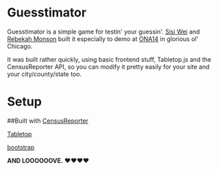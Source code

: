 Guesstimator
=============
Guesstimator is a simple game for testin' your guessin'. [Sisi Wei](http://about.me/sisiwei) and [Rebekah Monson](http://rebekahmonson.com) built it especially to demo at [ONA14](http://ona14.journalists.org/) in glorious ol' Chicago. 

It was built rather quickly, using basic frontend stuff, Tabletop.js and the CensusReporter API, so you can modify it pretty easily for your site and your city/county/state too.

Setup
========





##Built with
[CensusReporter](http://censusreporter.org/)

[Tabletop](https://github.com/jsoma/tabletop)

[bootstrap](http://getbootstrap.com/)

**AND LOOOOOOVE.** &hearts;&hearts;&hearts;&hearts; 